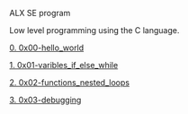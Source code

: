 ALX SE program

Low level programming using the C language.

[0. 0x00-hello_world](/0x00-hello_world)

[1. 0x01-varibles_if_else_while](/0x01-variables_if_else_while)

[2. 0x02-functions_nested_loops](/0x02-functions_nested_loops)

[3. 0x03-debugging](/0x03-debugging)

